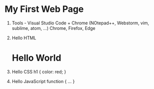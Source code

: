 # My First Web Page

1. Tools - Visual Studio Code + Chrome
           (NOtepad++, Webstorm, vim, sublime, atom, ...)
           Chrome, Firefox, Edge

2. Hello HTML
    <h1>Hello World</h1>

3. Hello CSS
    h1 { color: red; }

4. Hello JavaScript
    function { ... }

